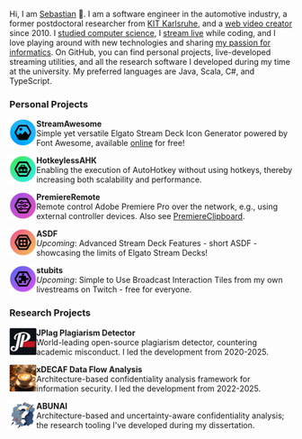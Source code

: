 Hi, I am [Sebastian](https://sebastianhahner.de) 👋.
I am a software engineer in the automotive industry, a former postdoctoral researcher from [KIT Karlsruhe](https://dsis.kastel.kit.edu/staff_sebastian_hahner.php), and a [web video creator](https://youtube.com/skate702) since 2010.
I [studied computer science](https://podcasters.spotify.com/pod/show/skate702), I [stream live](https://twitch.tv/skate702) while coding, and I love playing around with new technologies and sharing [my passion for informatics](https://news.sebastianhahner.de/).
On GitHub, you can find personal projects, live-developed streaming utilities, and all the research software I developed during my time at the university.
My preferred languages are Java, Scala, C#, and TypeScript.

### Personal Projects

<p><a href="https://github.com/sebinside/StreamAwesome"><img src="logos/streamawesome-logo.png" height=48 align=left></a><b>StreamAwesome</b><br>
Simple yet versatile Elgato Stream Deck Icon Generator powered by Font Awesome, available <a href="https://streamawesome.app">online</a> for free!</p>

<p><a href="https://github.com/sebinside/HotkeylessAHK"><img src="logos/hotkeylessahk-logo.png" height=48 align=left></a><b>HotkeylessAHK</b><br>
Enabling the execution of AutoHotkey without using hotkeys, thereby increasing both scalability and performance.</p>

<p><a href="https://github.com/sebinside/PremiereRemote"><img src="logos/premiereremote-logo.png" height=48 align=left></a><b>PremiereRemote</b><br>
Remote control Adobe Premiere Pro over the network, e.g., using external controller devices. Also see <a href="https://github.com/sebinside/PremiereClipboard">PremiereClipboard</a>.</p>

<p><a href="https://github.com/sebinside/ASDF"><img src="logos/asdf-logo.png" height=48 align=left></a><b>ASDF</b><br>
<i>Upcoming</i>: Advanced Stream Deck Features - short ASDF - showcasing the limits of Elgato Stream Decks!</p>

<p><a href="https://github.com/sebinside/ASDF"><img src="logos/stubits-logo.png" height=48 align=left></a><b>stubits</b><br>
<i>Upcoming</i>: Simple to Use Broadcast Interaction Tiles from my own livestreams on Twitch - free for everyone.</p>

### Research Projects

<p><a href="https://github.com/jplag/JPlag"><img src="logos/jplag-logo.png" height=48 align=left></a><b>JPlag Plagiarism Detector</b><br>
World-leading open-source plagiarism detector, countering academic misconduct. I led the development from 2020-2025.</p>

<p><a href="https://github.com/DataFlowAnalysis/DataFlowAnalysis"><img src="logos/xdecaf-logo.png" height=48 align=left></a><b>xDECAF Data Flow Analysis</b><br>
Architecture-based confidentiality analysis framework for information security. I led the development from 2022-2025.</p>

<p><a href="https://github.com/abunai-dev/ABUNAI"><img src="logos/abunai-logo.png" height=48 align=left></a><b>ABUNAI</b><br>
Architecture-based and uncertainty-aware confidentiality analysis; the research tooling I've developed during my dissertation.</p>
